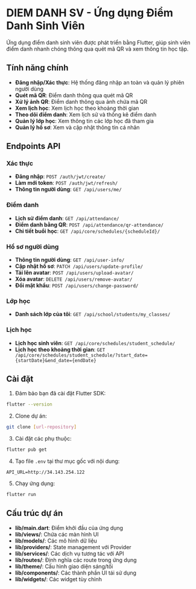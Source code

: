 # DIEM DANH SV - Ứng dụng Điểm Danh Sinh Viên

Ứng dụng điểm danh sinh viên được phát triển bằng Flutter, giúp sinh viên điểm danh nhanh chóng thông qua quét mã QR và xem thông tin học tập.

## Tính năng chính

- **Đăng nhập/Xác thực**: Hệ thống đăng nhập an toàn và quản lý phiên người dùng
- **Quét mã QR**: Điểm danh thông qua quét mã QR
- **Xử lý ảnh QR**: Điểm danh thông qua ảnh chứa mã QR
- **Xem lịch học**: Xem lịch học theo khoảng thời gian
- **Theo dõi điểm danh**: Xem lịch sử và thống kê điểm danh
- **Quản lý lớp học**: Xem thông tin các lớp học đã tham gia
- **Quản lý hồ sơ**: Xem và cập nhật thông tin cá nhân

## Endpoints API

### Xác thực

- **Đăng nhập**: `POST /auth/jwt/create/`
- **Làm mới token**: `POST /auth/jwt/refresh/`
- **Thông tin người dùng**: `GET /api/users/me/`

### Điểm danh

- **Lịch sử điểm danh**: `GET /api/attendance/`
- **Điểm danh bằng QR**: `POST /api/attendance/qr-attendance/`
- **Chi tiết buổi học**: `GET /api/core/schedules/{scheduleId}/`

### Hồ sơ người dùng

- **Thông tin người dùng**: `GET /api/user-info/`
- **Cập nhật hồ sơ**: `PATCH /api/users/update-profile/`
- **Tải lên avatar**: `POST /api/users/upload-avatar/`
- **Xóa avatar**: `DELETE /api/users/remove-avatar/`
- **Đổi mật khẩu**: `POST /api/users/change-password/`

### Lớp học

- **Danh sách lớp của tôi**: `GET /api/school/students/my_classes/`

### Lịch học

- **Lịch học sinh viên**: `GET /api/core/schedules/student_schedule/`
- **Lịch học theo khoảng thời gian**: `GET /api/core/schedules/student_schedule/?start_date={startDate}&end_date={endDate}`

## Cài đặt

1. Đảm bảo bạn đã cài đặt Flutter SDK:

```bash
flutter --version
```

2. Clone dự án:

```bash
git clone [url-repository]
```

3. Cài đặt các phụ thuộc:

```bash
flutter pub get
```

4. Tạo file `.env` tại thư mục gốc với nội dung:

```
API_URL=http://34.143.254.122
```

5. Chạy ứng dụng:

```bash
flutter run
```

## Cấu trúc dự án

- **lib/main.dart**: Điểm khởi đầu của ứng dụng
- **lib/views/**: Chứa các màn hình UI
- **lib/models/**: Các mô hình dữ liệu
- **lib/providers/**: State management với Provider
- **lib/services/**: Các dịch vụ tương tác với API
- **lib/routes/**: Định nghĩa các route trong ứng dụng
- **lib/theme/**: Cấu hình giao diện sáng/tối
- **lib/components/**: Các thành phần UI tái sử dụng
- **lib/widgets/**: Các widget tùy chỉnh
